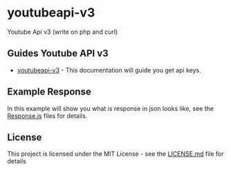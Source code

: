 # youtubeapi-v3
Youtube Api v3 (write on php and curl)

## Guides Youtube API v3
- [youtubeapi-v3](https://developers.google.com/youtube/v3/getting-started) - This documentation will guide you get api keys.

## Example Response
In this example will show you what is response in json looks like, see the [Response.js](Response.js) files for details.


## License
This project is licensed under the MIT License - see the [LICENSE.md](LICENSE.md) file for details
